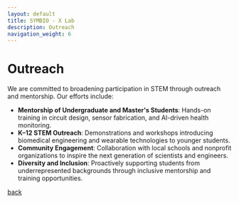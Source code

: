 ```yaml
---
layout: default
title: SYMBIO - X Lab
description: Outreach
navigation_weight: 6
---
```

# Outreach

We are committed to broadening participation in STEM through outreach and mentorship. Our efforts include:

- **Mentorship of Undergraduate and Master's Students**: Hands-on training in circuit design, sensor fabrication, and AI-driven health monitoring.
- **K–12 STEM Outreach**: Demonstrations and workshops introducing biomedical engineering and wearable technologies to younger students.
- **Community Engagement**: Collaboration with local schools and nonprofit organizations to inspire the next generation of scientists and engineers.
- **Diversity and Inclusion**: Proactively supporting students from underrepresented backgrounds through inclusive mentorship and training opportunities.

[back](./)


